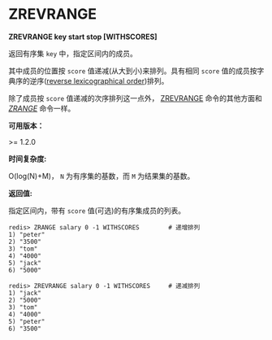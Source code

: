 
# ZREVRANGE

**ZREVRANGE key start stop [WITHSCORES]**

返回有序集 `key` 中，指定区间内的成员。

其中成员的位置按 `score` 值递减(从大到小)来排列。具有相同 `score` 值的成员按字典序的逆序([reverse lexicographical order](http://en.wikipedia.org/wiki/Lexicographical_order#Reverse_lexicographic_order))排列。

除了成员按 `score` 值递减的次序排列这一点外， [ZREVRANGE](#zrevrange) 命令的其他方面和 [_ZRANGE_](zrange.html#zrange) 命令一样。

**可用版本：**

&gt;= 1.2.0

**时间复杂度:**

O(log(N)+M)， `N` 为有序集的基数，而 `M` 为结果集的基数。

**返回值:**

指定区间内，带有 `score` 值(可选)的有序集成员的列表。

```
redis> ZRANGE salary 0 -1 WITHSCORES        # 递增排列
1) "peter"
2) "3500"
3) "tom"
4) "4000"
5) "jack"
6) "5000"

redis> ZREVRANGE salary 0 -1 WITHSCORES     # 递减排列
1) "jack"
2) "5000"
3) "tom"
4) "4000"
5) "peter"
6) "3500"

```
